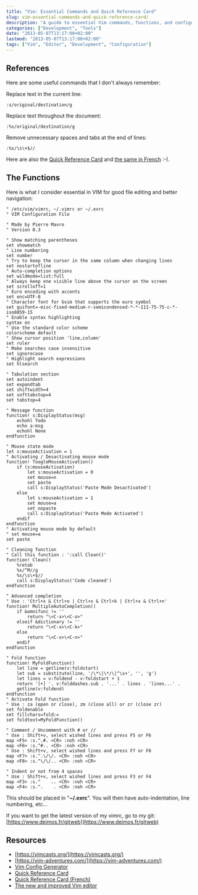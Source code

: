 ```yaml
---
title: "Vim: Essential Commands and Quick Reference Card"
slug: vim-essential-commands-and-quick-reference-card/
description: "A guide to essential Vim commands, functions, and configuration options with a quick reference card for Vim users."
categories: ["Development", "Tools"]
date: "2013-05-07T13:17:00+02:00"
lastmod: "2013-05-07T13:17:00+02:00"
tags: ["Vim", "Editor", "Development", "Configuration"]
---
```


## References

Here are some useful commands that I don't always remember:

Replace text in the current line:

```
:s/original/destination/g
```

Replace text throughout the document:

```
:%s/original/destination/g
```

Remove unnecessary spaces and tabs at the end of lines:

```
:%s/\s\+$//
```

Here are also the [Quick Reference Card](../../../static/pdf/vimqrc.pdf) and [the same in French](../../../static/pdf/vimqrcfr.pdf) :-).

## The Functions

Here is what I consider essential in VIM for good file editing and better navigation:

```
" /etc/vim/vimrc, ~/.vimrc or ~/.exrc
" VIM Configuration File

" Made by Pierre Mavro
" Version 0.3

" Show matching parentheses
set showmatch
" Line numbering
set number
" Try to keep the cursor in the same column when changing lines
set nostartofline
" Auto-completion options
set wildmode=list:full
" Always keep one visible line above the cursor on the screen
set scrolloff=1
" Euro encoding with accents
set enc=UTF-8
" Character font for Gvim that supports the euro symbol
set guifont=-misc-fixed-medium-r-semicondensed-*-*-111-75-75-c-*-iso8859-15
" Enable syntax highlighting
syntax on
" Use the standard color scheme
colorscheme default
" Show cursor position 'line,column'
set ruler
" Make searches case insensitive
set ignorecase
" Highlight search expressions
set hlsearch

" Tabulation section
set autoindent
set expandtab
set shiftwidth=4
set softtabstop=4
set tabstop=4

" Message function
function! s:DisplayStatus(msg)
    echohl Todo
    echo a:msg
    echohl None
endfunction

" Mouse state mode
let s:mouseActivation = 1 
" Activating / Desactivating mouse mode
function! ToogleMouseActivation()
    if (s:mouseActivation)
        let s:mouseActivation = 0 
        set mouse=n
        set paste
        call s:DisplayStatus('Paste Mode Desactivated')
    else
        let s:mouseActivation = 1 
        set mouse=a
        set nopaste
        call s:DisplayStatus('Paste Mode Activated')
    endif
endfunction
" Activating mouse mode by default
" set mouse=a
set paste

" Cleaning function
" Call this function : ':call Clean()'
function! Clean()
    %retab
    %s/^M//g
    %s/\s\+$//
    call s:DisplayStatus('Code cleaned')
endfunction

" Advanced completion
" Use : 'Ctrl+x & Ctrl+o | Ctrl+x & Ctrl+k | Ctrl+x & Ctrl+n'
function! MultipleAutoCompletion()
    if &omnifunc != ''
        return "\<C-x>\<C-o>"
    elseif &dictionary != ''
        return "\<C-x>\<C-k>"
    else
        return "\<C-x>\<C-n>"
    endif
endfunction

" Fold function
function! MyFoldFunction()
    let line = getline(v:foldstart)
    let sub = substitute(line, '/\*\|\*/\|^\s+', '', 'g')
    let lines = v:foldend - v:foldstart + 1
    return '[+] '. v:folddashes.sub . '...' . lines . 'lines...' .
    getline(v:foldend)
endfunction
" Activate Fold function
" Use : za (open or close), zm (close all) or zr (close zr)
set foldenable
set fillchars=fold:=
set foldtext=MyFoldFunction()

" Comment / Uncomment with # or //
" Use : Shift+v, select wished lines and press F5 or F6
map <F5> :s.^.#. <CR> :noh <CR>
map <F6> :s.^#.. <CR> :noh <CR>
" Use : Shift+v, select wished lines and press F7 or F8
map <F7> :s.^.\/\/. <CR> :noh <CR>
map <F8> :s.^\/\/.. <CR> :noh <CR>

" Indent or not from 4 spaces
" Use : Shift+v, select wished lines and press F3 or F4
map <F3> :s.^    .. <CR> :noh <CR>
map <F4> :s.^.    . <CR> :noh <CR>
```

This should be placed in "**~/.exrc**". You will then have auto-indentation, line numbering, etc...

If you want to get the latest version of my vimrc, go to my git: [https://www.deimos.fr/gitweb](https://www.deimos.fr/gitweb)

## Resources
- [https://vimcasts.org/](https://vimcasts.org/)
- [https://vim-adventures.com/](https://vim-adventures.com/)
- [Vim Config Generator](https://yoursachet.com/)
- [Quick Reference Card](../../../static/pdf/vimqrc.pdf)
- [Quick Reference Card (French)](../../../static/pdf/vimqrcfr.pdf)
- [The new and improved Vim editor](../../../static/pdf/au-speakingunix_vim-pdf.pdf)
